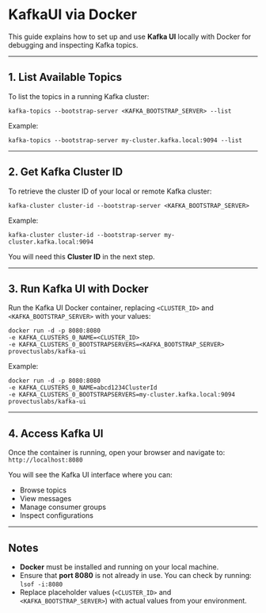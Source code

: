 # KafkaUI via Docker

This guide explains how to set up and use **Kafka UI** locally with Docker for debugging and inspecting Kafka topics.

---

## 1. List Available Topics

To list the topics in a running Kafka cluster:

    kafka-topics --bootstrap-server <KAFKA_BOOTSTRAP_SERVER> --list

Example:

    kafka-topics --bootstrap-server my-cluster.kafka.local:9094 --list

---

## 2. Get Kafka Cluster ID

To retrieve the cluster ID of your local or remote Kafka cluster:

    kafka-cluster cluster-id --bootstrap-server <KAFKA_BOOTSTRAP_SERVER>

Example:

    kafka-cluster cluster-id --bootstrap-server my-cluster.kafka.local:9094

You will need this **Cluster ID** in the next step.

---

## 3. Run Kafka UI with Docker

Run the Kafka UI Docker container, replacing `<CLUSTER_ID>` and `<KAFKA_BOOTSTRAP_SERVER>` with your values:

```
docker run -d -p 8080:8080
-e KAFKA_CLUSTERS_0_NAME=<CLUSTER_ID>
-e KAFKA_CLUSTERS_0_BOOTSTRAPSERVERS=<KAFKA_BOOTSTRAP_SERVER>
provectuslabs/kafka-ui
```

Example:

```
docker run -d -p 8080:8080
-e KAFKA_CLUSTERS_0_NAME=abcd1234ClusterId
-e KAFKA_CLUSTERS_0_BOOTSTRAPSERVERS=my-cluster.kafka.local:9094
provectuslabs/kafka-ui
```

---

## 4. Access Kafka UI

Once the container is running, open your browser and navigate to: `http://localhost:8080`

You will see the Kafka UI interface where you can:

- Browse topics
- View messages
- Manage consumer groups
- Inspect configurations

---

## Notes

- **Docker** must be installed and running on your local machine.
- Ensure that **port 8080** is not already in use. You can check by running: `lsof -i:8080`
- Replace placeholder values (`<CLUSTER_ID>` and `<KAFKA_BOOTSTRAP_SERVER>`) with actual values from your environment.
